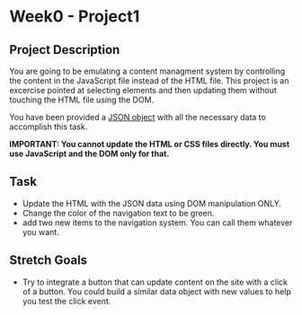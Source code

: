 # Week0 - Project1

## Project Description
You are going to be emulating a content managment system by controlling the content in the JavaScript file instead of the HTML file. This project is an excercise pointed at selecting elements and then updating them without touching the HTML file using the DOM.

You have been provided a [JSON object](js/index.js) with all the necessary data to accomplish this task.

**IMPORTANT: You cannot update the HTML or CSS files directly.  You must use JavaScript and the DOM only for that.**

## Task 

* Update the HTML with the JSON data using DOM manipulation ONLY.
* Change the color of the navigation text to be green.
* add two new items to the navigation system. You can call them whatever you want.
## Stretch Goals

* Try to integrate a button that can update content on the site with a click of a button.  You could build a similar data object with new values to help you test the click event.

